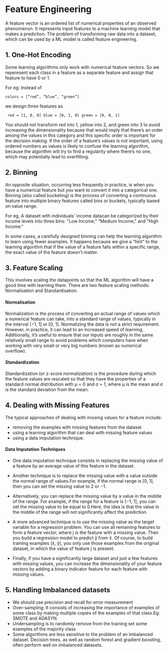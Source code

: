 # Feature Engineering
A feature vector is an ordered list of numerical properties of an observed phenomenon. It represents input features to a machine learning model that makes a prediction. The problem of transforming raw data into a dataset, which can be used by a ML model is called feature engineering.

## 1. One-Hot Encoding
Some learning algorithms only work with numerical feature vectors. So we reperesent each class in  a feature as a separate feature and assign that feature to have 0 or 1.

For eg: Instead of

``` colors = [“red”, “blue”, “green”] ```

we design three features as

``` red = [1, 0, 0] blue = [0, 1, 0] green = [0, 0, 1]```

You should not transform red into 1, yellow into 2, and green into 3 to avoid increasing the dimensionality because that would imply that there’s an order among the values in this category and this specific order is important for the decision making. If the order of a feature’s values is not important, using ordered numbers as values is likely to confuse the learning algorithm, because the algorithm will try to find a regularity where there’s no one, which may potentially lead to overfitting.

## 2. Binning
An opposite situation, occurring less frequently in practice, is when you have a numerical feature but you want to convert it into a categorical one. Binning (also called bucketing) is the process of converting a continuous feature into multiple binary features called bins or buckets, typically based on value range.

For eg, A dataset with individuals' income datacan be categorized by their income levels into three bins: "Low Income," "Medium Income," and "High Income."

In some cases, a carefully designed binning can help the learning algorithm to learn using fewer examples. It happens because we give a “hint” to the learning algorithm that if the value of a feature falls within a specific range, the exact value of the feature doesn’t matter.

## 3. Feature Scaling
This involves scaling the datapoints so that the ML algorithm will have a good time with learning them. There are two feature scaling methods: Normalisation and Standardisation.

#### Normalisation
Normalization is the process of converting an actual range of values which a numerical feature can take, into a standard range of values, typically in the interval [−1, 1] or [0, 1]. Normalizing the data is not a strict requirement. However, in practice, it can lead to an increased speed of learning. Additionally, it’s useful to ensure that our inputs are roughly in the same relatively small range to avoid problems which computers have when working with very small or very big numbers (known as numerical overflow).

#### Standardization
Standardization (or z-score normalization) is the procedure during which the feature values are rescaled so that they have the properties of a standard normal distribution with µ = 0 and σ = 1, where µ is the mean and σ is the standard deviation from the mean.

## 4. Dealing with Missing Features
The typical approaches of dealing with missing values for a feature include:
- removing the examples with missing features from the dataset
- using a learning algorithm that can deal with missing feature values 
- using a data imputation technique.

#### Data Imputation Techniques
- One data imputation technique consists in replacing the missing value of a feature by an average value of this feature in the dataset.

- Another technique is to replace the missing value with a value outside the normal range of values.For example, if the normal range is [0, 1], then you can set the missing value to 2 or −1.
  
- Alternatively, you can replace the missing value by a value in the middle of the range. For example, if the range for a feature is [−1, 1], you can set the missing value to be equal to 0.Here, the idea is that the value in the middle of the range will not significantly affect the prediction.
  
- A more advanced technique is to use the missing value as the target variable for a regression problem. You can use all remaining features to form a feature vector, where j is the feature with a missing value. Then you build a regression model to predict ŷ from x̂. Of course, to build training examples (x̂, ŷ), you only use those examples from the original dataset, in which the value of feature j is present.
  
- Finally, if you have a significantly large dataset and just a few features with missing values, you can increase the dimensionality of your feature vectors by adding a binary indicator feature for each feature with missing values.


## 5. Handling Imbalanced datasets
- We should use precision and recall for error measurement
- Over-sampling: It consists of increasing the importance of examples of some class by making multiple copies of the examples of that class.Eg: SMOTE and ADASYN.
- Undersampling is to randomly remove from the training set some examples of the majority class
- Some algorithms are less sensitive to the problem of an imbalanced dataset. Decision trees, as well as random forest and gradient boosting, often perform well on imbalanced datasets.